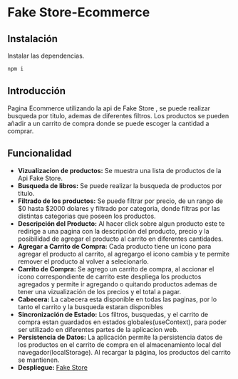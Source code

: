 # Fake Store-Ecommerce
## Instalación

Instalar las dependencias.

```sh
npm i
```

## Introducción

Pagina Ecommerce utilizando la api de Fake Store , se puede realizar busqueda por titulo, ademas de diferentes filtros. Los productos se pueden añadir a un carrito de compra donde se puede escoger la cantidad a comprar.

## Funcionalidad
- **Vizualizacion de productos:** Se muestra una lista de productos de la Api Fake Store.
- **Busqueda de libros:** Se puede realizar la busqueda de productos por titulo.
- **Filtrado de los productos:** Se puede filtrar por precio, de un rango de $0 hasta $2000 dolares y filtrado por categoria, donde filtras por las distintas categorias que poseen los productos.
- **Descripción del Producto:** Al hacer click sobre algun producto este te redirige a una pagina con la descripción del producto, precio y la posibilidad de agregar el producto al carrito en diferentes cantidades.
- **Agregar a Carrito de Compra:** Cada producto tiene un icono para agregar el producto al carrito, al agregargo el icono cambia y te permite remover el producto al volver a selecionarlo.
- **Carrito de Compra:** Se agrego un carrito de compra, al accionar el icono correspondiente de carrito este despliega los productos agregados y permite ir agregando o quitando productos ademas de tener una vizualización de los precios y el total a pagar.
- **Cabecera:** La cabecera esta disponible en todas las paginas, por lo tanto el carrito y la busqueda estaran disponibles
- **Sincronización de Estado:** Los filtros, busquedas, y el carrito de compra estan guardados en estados globales(useContext), para poder ser utilizado en diferentes partes de la aplicacion web.
- **Persistencia de Datos:** La aplicación permite la persistencia datos de los productos en el carrito de compra en el almacenamiento local del navegador(localStorage). Al recargar la página, los productos del carrito se mantienen.
- **Despliegue:** [Fake Store]([https://pruebas-tecnicas-jade.vercel.app/])
